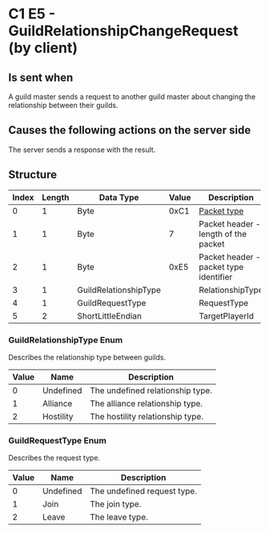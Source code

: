 # C1 E5 - GuildRelationshipChangeRequest (by client)

## Is sent when

A guild master sends a request to another guild master about changing the relationship between their guilds.

## Causes the following actions on the server side

The server sends a response with the result.

## Structure

| Index | Length | Data Type | Value | Description |
|-------|--------|-----------|-------|-------------|
| 0 | 1 |   Byte   | 0xC1  | [Packet type](PacketTypes.md) |
| 1 | 1 |    Byte   |   7   | Packet header - length of the packet |
| 2 | 1 |    Byte   | 0xE5  | Packet header - packet type identifier |
| 3 | 1 | GuildRelationshipType |  | RelationshipType |
| 4 | 1 | GuildRequestType |  | RequestType |
| 5 | 2 | ShortLittleEndian |  | TargetPlayerId |

### GuildRelationshipType Enum

Describes the relationship type between guilds.

| Value | Name | Description |
|-------|------|-------------|
| 0 | Undefined | The undefined relationship type. |
| 1 | Alliance | The alliance relationship type. |
| 2 | Hostility | The hostility relationship type. |

### GuildRequestType Enum

Describes the request type.

| Value | Name | Description |
|-------|------|-------------|
| 0 | Undefined | The undefined request type. |
| 1 | Join | The join type. |
| 2 | Leave | The leave type. |
